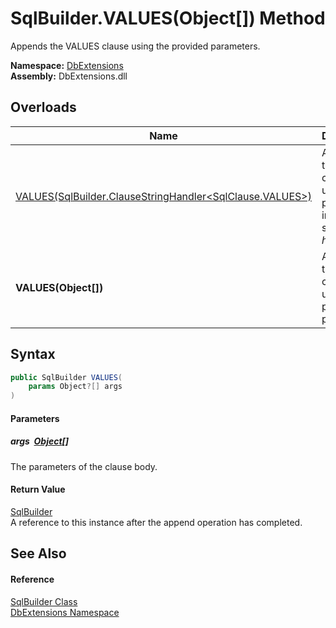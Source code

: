 SqlBuilder.VALUES(Object[]) Method
==================================
Appends the VALUES clause using the provided parameters.
  
**Namespace:** [DbExtensions][1]  
**Assembly:** DbExtensions.dll

Overloads
---------

| Name                                                             | Description                                                                 |
| ---------------------------------------------------------------- | --------------------------------------------------------------------------- |
| [VALUES(SqlBuilder.ClauseStringHandler&lt;SqlClause.VALUES>)][2] | Appends the VALUES clause using the provided interpolated string *handler*. |
| **VALUES(Object[])**                                             | Appends the VALUES clause using the provided parameters.                    |


Syntax
------

```csharp
public SqlBuilder VALUES(
	params Object?[] args
)
```

#### Parameters

##### *args*  [Object][3][]
The parameters of the clause body.

#### Return Value
[SqlBuilder][4]  
A reference to this instance after the append operation has completed.

See Also
--------

#### Reference
[SqlBuilder Class][4]  
[DbExtensions Namespace][1]  

[1]: ../README.md
[2]: VALUES.md
[3]: https://learn.microsoft.com/dotnet/api/system.object
[4]: README.md